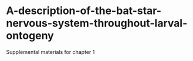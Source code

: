 # A-description-of-the-bat-star-nervous-system-throughout-larval-ontogeny
Supplemental materials for chapter 1
